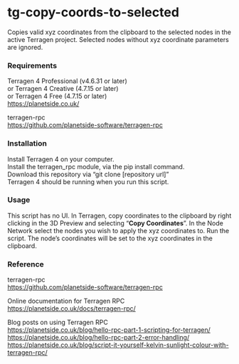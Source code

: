 # tg-copy-coords-to-selected
Copies valid xyz coordinates from the clipboard to the selected nodes in the active Terragen project. Selected nodes without xyz coordinate parameters are ignored.

### Requirements
Terragen 4 Professional (v4.6.31 or later) <br>
or Terragen 4 Creative (4.7.15 or later) <br>
or Terragen 4 Free (4.7.15 or later) <br>
https://planetside.co.uk/

terragen-rpc <br>
https://github.com/planetside-software/terragen-rpc

### Installation
Install Terragen 4 on your computer. <br>
Install the terragen_rpc module, via the pip install command. <br>
Download this repository via “git clone [repository url]” <br>
Terragen 4 should be running when you run this script. 

### Usage
This script has no UI.  In Terragen, copy coordinates to the clipboard by right clicking in the 3D Preview and selecting “<b>Copy Coordinates</b>”.  In the Node Network select the nodes you wish to apply the xyz coordinates to.  Run the script.  The node’s coordinates will be set to the xyz coordinates in the clipboard.

### Reference
terragen-rpc <br>
https://github.com/planetside-software/terragen-rpc

Online documentation for Terragen RPC <br>
https://planetside.co.uk/docs/terragen-rpc/

Blog posts on using Terragen RPC <br>
https://planetside.co.uk/blog/hello-rpc-part-1-scripting-for-terragen/ <br>
https://planetside.co.uk/blog/hello-rpc-part-2-error-handling/ <br>
https://planetside.co.uk/blog/script-it-yourself-kelvin-sunlight-colour-with-terragen-rpc/


